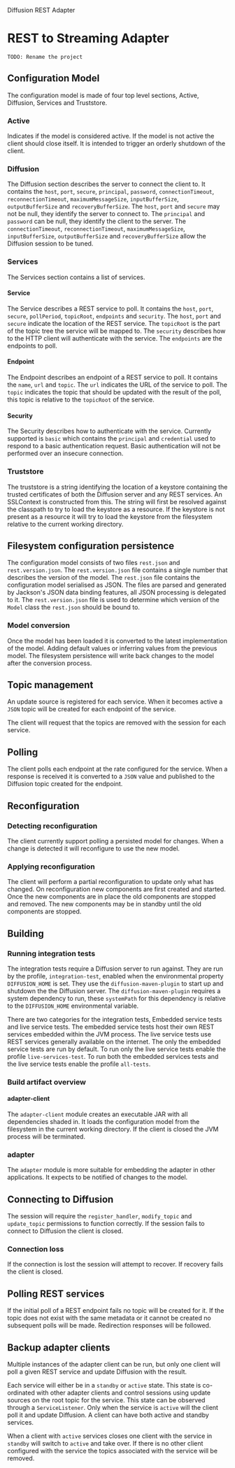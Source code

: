 Diffusion REST Adapter
# REST to Streaming Adapter

`TODO: Rename the project`

## Configuration Model

The configuration model is made of four top level sections, Active, Diffusion, Services and Truststore.

### Active

Indicates if the model is considered active.
If the model is not active the client should close itself.
It is intended to trigger an orderly shutdown of the client.

### Diffusion

The Diffusion section describes the server to connect the client to.
It contains the `host`, `port`, `secure`, `principal`, `password`, `connectionTimeout`, `reconnectionTimeout`,
`maximumMessageSize`, `inputBufferSize`, `outputBufferSize` and `recoveryBufferSize`.
The `host`, `port` and `secure` may not be null, they identify the server to connect to.
The `principal` and `password` can be null, they identify the client to the server.
The `connectionTimeout`, `reconnectionTimeout`, `maximumMessageSize`, `inputBufferSize`, `outputBufferSize` and
`recoveryBufferSize` allow the Diffusion session to be tuned.

### Services

The Services section contains a list of services.

#### Service

The Service describes a REST service to poll.
It contains the `host`, `port`, `secure`, `pollPeriod`, `topicRoot`, `endpoints` and `security`.
The `host`, `port` and `secure` indicate the location of the REST service.
The `topicRoot` is the part of the topic tree the service will be mapped to.
The `security` describes how to the HTTP client will authenticate with the service.
The `endpoints` are the endpoints to poll.

#### Endpoint

The Endpoint describes an endpoint of a REST service to poll.
It contains the `name`, `url` and `topic`.
The `url` indicates the URL of the service to poll.
The `topic` indicates the topic that should be updated with the result of the poll, this topic is relative to the
`topicRoot` of the service.

#### Security

The Security describes how to authenticate with the service.
Currently supported is `basic` which contains the `principal` and `credential` used to respond to a basic
authentication request.
Basic authentication will not be performed over an insecure connection.

### Truststore

The truststore is a string identifying the location of a keystore containing the trusted certificates of both the
Diffusion server and any REST services.
An SSLContext is constructed from this.
The string will first be resolved against the classpath to try to load the keystore as a resource.
If the keystore is not present as a resource it will try to load the keystore from the filesystem relative to the
current working directory.

## Filesystem configuration persistence

The configuration model consists of two files `rest.json` and `rest.version.json`.
The `rest.version.json` file contains a single number that describes the version of the model.
The `rest.json` file contains the configuration model serialised as JSON.
The files are parsed and generated by Jackson's JSON data binding features, all JSON processing is delegated to it.
The `rest.version.json` file is used to determine which version of the `Model` class the `rest.json` should be bound to.

### Model conversion

Once the model has been loaded it is converted to the latest implementation of the model.
Adding default values or inferring values from the previous model.
The filesystem persistence will write back changes to the model after the conversion process.

## Topic management

An update source is registered for each service.
When it becomes active a `JSON` topic will be created for each endpoint of the service.

The client will request that the topics are removed with the session for each service.

## Polling

The client polls each endpoint at the rate configured for the service.
When a response is received it is converted to a `JSON` value and published to the Diffusion topic created for the
endpoint.

## Reconfiguration

### Detecting reconfiguration

The client currently support polling a persisted model for changes.
When a change is detected it will reconfigure to use the new model.

### Applying reconfiguration

The client will perform a partial reconfiguration to update only what has changed.
On reconfiguration new components are first created and started.
Once the new components are in place the old components are stopped and removed.
The new components may be in standby until the old components are stopped.

## Building

### Running integration tests

The integration tests require a Diffusion server to run against.
They are run by the profile, `integration-test`, enabled when the environmental property `DIFFUSION_HOME` is set.
They use the `diffusion-maven-plugin` to start up and shutdown the the Diffusion server.
The `diffusion-maven-plugin` requires a system dependency to run, these `systemPath` for this dependency is relative to
the `DIFFUSION_HOME` environmental variable.

There are two categories for the integration tests, Embedded service tests and live service tests.
The embedded service tests host their own REST services embedded within the JVM process.
The live service tests use REST services generally available on the internet.
The only the embedded service tests are run by default.
To run only the live service tests enable the profile `live-services-test`.
To run both the embedded services tests and the live service tests enable the profile `all-tests`.

### Build artifact overview

#### adapter-client

The `adapter-client` module creates an executable JAR with all dependencies shaded in.
It loads the configuration model from the filesystem in the current working directory.
If the client is closed the JVM process will be terminated.

### adapter

The `adapter` module is more suitable for embedding the adapter in other applications.
It expects to be notified of changes to the model.

## Connecting to Diffusion

The session will require the `register_handler`, `modify_topic` and `update_topic` permissions to function correctly.
If the session fails to connect to Diffusion the client is closed.

### Connection loss

If the connection is lost the session will attempt to recover.
If recovery fails the client is closed.

## Polling REST services

If the initial poll of a REST endpoint fails no topic will be created for it.
If the topic does not exist with the same metadata or it cannot be created no subsequent polls will be made.
Redirection responses will be followed.

## Backup adapter clients

Multiple instances of the adapter client can be run, but only one client will poll a given REST service and update
Diffusion with the result.

Each service will either be in a `standby` or `active` state.
This state is co-ordinated with other adapter clients and control sessions using update sources on the root topic for
the service.
This state can be observed through a `ServiceListener`.
Only when the service is `active` will the client poll it and update Diffusion.
A client can have both active and standby services.

When a client with `active` services closes one client with the service in `standby` will switch to `active` and take
over.
If there is no other client configured with the service the topics associated with the service will be removed.

